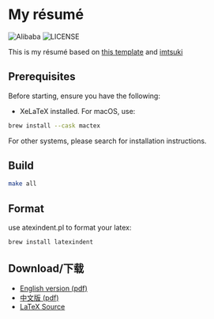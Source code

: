 # My résumé

![Alibaba](https://img.shields.io/badge/Alibaba-passing-green.svg) ![LICENSE](https://img.shields.io/github/license/imtsuki/resume)

This is my résumé based on [this template](https://github.com/billryan/resume) and [imtsuki](https://github.com/imtsuki/resume)

## Prerequisites
Before starting, ensure you have the following:
- XeLaTeX installed. For macOS, use: 
```zsh
brew install --cask mactex
```
For other systems, please search for installation instructions.

## Build

```bash
make all
```

## Format
use atexindent.pl to format your latex:
```zsh
brew install latexindent
```

## Download/下载

- [English version (pdf)](./resume.pdf)
- [中文版 (pdf)](./resume-zh.pdf)
- [LaTeX Source](./resume.tex)
